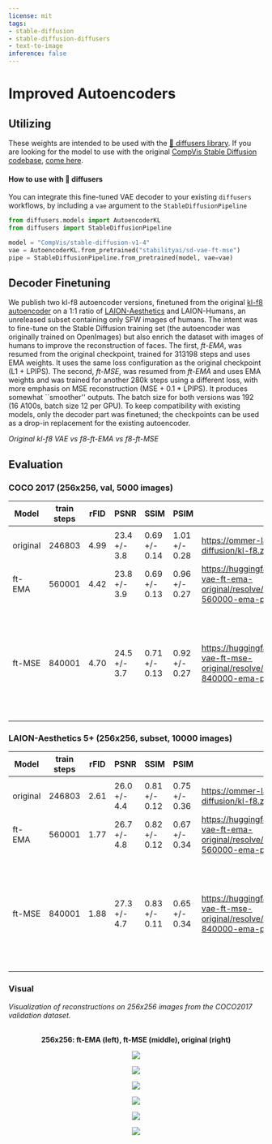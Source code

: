 ```yaml
---
license: mit
tags:
- stable-diffusion
- stable-diffusion-diffusers
- text-to-image
inference: false
---
```

# Improved Autoencoders

## Utilizing
These weights are intended to be used with the [🧨 diffusers library](https://github.com/huggingface/diffusers). If you are looking for the model to use with the original [CompVis Stable Diffusion codebase](https://github.com/CompVis/stable-diffusion), [come here](https://huggingface.co/stabilityai/sd-vae-ft-mse-original).

#### How to use with 🧨 diffusers
You can integrate this fine-tuned VAE decoder to your existing `diffusers` workflows, by including a `vae` argument to the `StableDiffusionPipeline`
```py
from diffusers.models import AutoencoderKL
from diffusers import StableDiffusionPipeline

model = "CompVis/stable-diffusion-v1-4"
vae = AutoencoderKL.from_pretrained("stabilityai/sd-vae-ft-mse")
pipe = StableDiffusionPipeline.from_pretrained(model, vae=vae)
```

## Decoder Finetuning
We publish two kl-f8 autoencoder versions, finetuned from the original [kl-f8 autoencoder](https://github.com/CompVis/latent-diffusion#pretrained-autoencoding-models) on a 1:1 ratio of [LAION-Aesthetics](https://laion.ai/blog/laion-aesthetics/) and LAION-Humans, an unreleased subset containing only SFW images of humans. The intent was to fine-tune on the Stable Diffusion training set (the autoencoder was originally trained on OpenImages) but also enrich the dataset with images of humans to improve the reconstruction of faces.
The first, _ft-EMA_, was resumed from the original checkpoint, trained for 313198 steps and uses EMA weights. It uses the same loss configuration as the original checkpoint (L1 + LPIPS).
The second, _ft-MSE_, was resumed from _ft-EMA_ and uses EMA weights and was trained for another 280k steps using a different loss, with more emphasis 
on MSE reconstruction (MSE + 0.1 * LPIPS). It produces somewhat ``smoother'' outputs. The batch size for both versions was 192 (16 A100s, batch size 12 per GPU).
To keep compatibility with existing models, only the decoder part was finetuned; the checkpoints can be used as a drop-in replacement for the existing autoencoder.

_Original kl-f8 VAE vs f8-ft-EMA vs f8-ft-MSE_

## Evaluation 
### COCO 2017 (256x256, val, 5000 images)
| Model    | train steps | rFID | PSNR         | SSIM          | PSIM          | Link                                                                              | Comments                                                                                        
|----------|---------|------|--------------|---------------|---------------|-----------------------------------------------------------------------------------|-------------------------------------------------------------------------------------------------|
|          |         |      |              |               |               |                                                                                   |                                                                                                 |
| original | 246803        | 4.99 | 23.4 +/- 3.8 | 0.69 +/- 0.14 | 1.01 +/- 0.28 | https://ommer-lab.com/files/latent-diffusion/kl-f8.zip                            | as used in SD                                                                                   |
| ft-EMA   | 560001        | 4.42 | 23.8 +/- 3.9 | 0.69 +/- 0.13 | 0.96 +/- 0.27 | https://huggingface.co/stabilityai/sd-vae-ft-ema-original/resolve/main/vae-ft-ema-560000-ema-pruned.ckpt | slightly better overall, with EMA                                                               |
| ft-MSE   | 840001        | 4.70 | 24.5 +/- 3.7 | 0.71 +/- 0.13 | 0.92 +/- 0.27 | https://huggingface.co/stabilityai/sd-vae-ft-mse-original/resolve/main/vae-ft-mse-840000-ema-pruned.ckpt | resumed with EMA from ft-EMA, emphasis on MSE (rec. loss = MSE + 0.1 * LPIPS), smoother outputs |


### LAION-Aesthetics 5+ (256x256, subset, 10000 images)
| Model    | train steps | rFID | PSNR         | SSIM          | PSIM          | Link                                                                              | Comments                                                                                        
|----------|-----------|------|--------------|---------------|---------------|-----------------------------------------------------------------------------------|-------------------------------------------------------------------------------------------------|
|          |           |      |              |               |               |                                                                                   |                                                                                                 |
| original | 246803         | 2.61 | 26.0 +/- 4.4 | 0.81 +/- 0.12 | 0.75 +/- 0.36 | https://ommer-lab.com/files/latent-diffusion/kl-f8.zip                            | as used in SD                                                                                   |
| ft-EMA   | 560001          | 1.77 | 26.7 +/- 4.8 | 0.82 +/- 0.12 | 0.67 +/- 0.34 | https://huggingface.co/stabilityai/sd-vae-ft-ema-original/resolve/main/vae-ft-ema-560000-ema-pruned.ckpt | slightly better overall, with EMA                                                               |
| ft-MSE   | 840001          | 1.88 | 27.3 +/- 4.7 | 0.83 +/- 0.11 | 0.65 +/- 0.34 | https://huggingface.co/stabilityai/sd-vae-ft-mse-original/resolve/main/vae-ft-mse-840000-ema-pruned.ckpt | resumed with EMA from ft-EMA, emphasis on MSE (rec. loss = MSE + 0.1 * LPIPS), smoother outputs |


### Visual
_Visualization of reconstructions on  256x256 images from the COCO2017 validation dataset._ 

<p align="center">
  <br>
  <b>
256x256: ft-EMA (left), ft-MSE (middle), original (right)</b>
</p>

<p align="center">
<img src=https://huggingface.co/stabilityai/stable-diffusion-decoder-finetune/resolve/main/eval/ae-decoder-tuning-reconstructions/merged/00025_merged.png />
</p>

<p align="center">
<img src=https://huggingface.co/stabilityai/stable-diffusion-decoder-finetune/resolve/main/eval/ae-decoder-tuning-reconstructions/merged/00011_merged.png />
</p>

<p align="center">
<img src=https://huggingface.co/stabilityai/stable-diffusion-decoder-finetune/resolve/main/eval/ae-decoder-tuning-reconstructions/merged/00037_merged.png />
</p>

<p align="center">
<img src=https://huggingface.co/stabilityai/stable-diffusion-decoder-finetune/resolve/main/eval/ae-decoder-tuning-reconstructions/merged/00043_merged.png />
</p>

<p align="center">
<img src=https://huggingface.co/stabilityai/stable-diffusion-decoder-finetune/resolve/main/eval/ae-decoder-tuning-reconstructions/merged/00053_merged.png />
</p>

<p align="center">
<img src=https://huggingface.co/stabilityai/stable-diffusion-decoder-finetune/resolve/main/eval/ae-decoder-tuning-reconstructions/merged/00029_merged.png />
</p>

